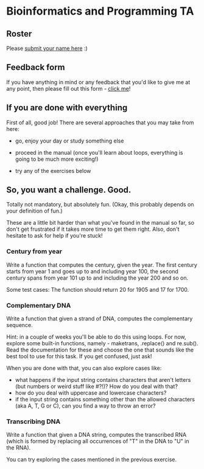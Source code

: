 # Bioinformatics and Programming TA

<h2> Roster </h2>
Please <a href="https://jucirkm.typeform.com/to/Yk9bJI">submit your name here</a> :)

<h2>Feedback form</h2>
If you have anything in mind or any feedback that you'd like to give me at any point, then please fill out this form - <a href="https://jucirkm.typeform.com/to/WHT5Dm">click me</a>!

<h2>If you are done with everything</h2>
First of all, good job! There are several approaches that you may take from here: 

- go, enjoy your day or study something else

- proceed in the manual (once you'll learn about loops, everything is going to be much more exciting!)

- try any of the exercises below

<h2>So, you want a challenge. Good.</h2>
Totally not mandatory, but absolutely fun. (Okay, this probably depends on your definition of fun.)

These are a little bit harder than what you've found in the manual so far, so don't get frustrated if it takes more time to get them right. Also, don't hesitate to ask for help if you're stuck!

<h3>Century from year</h3>
Write a function that computes the century, given the year.
The first century starts from year 1 and goes up to and including year 100, the second century spans from year 101 up to and including the year 200 and so on.

Some test cases:
The function should return 20 for 1905 and 17 for 1700.

<h3>Complementary DNA</h3>
Write a function that given a strand of DNA, computes the complementary sequence.

Hint: in a couple of weeks you'll be able to do this using loops. For now, explore some built-in functions, namely - maketrans, .replace() and re.sub(). Read the documentation for these and choose the one that sounds like the best tool to use for this task. If you get confused, just ask!

When you are done with that, you can also explore cases like:
- what happens if the input string contains characters that aren't letters (but numbers or weird stuff like #?!)? How do you deal with that?
- how do you deal with uppercase and lowercase characters?
- if the input string contains something other than the allowed characters (aka A, T, G or C), can you find a way to throw an error? 

<h3>Transcribing DNA</h3>
Write a function that given a DNA string, computes the transcribed RNA (which is formed by replacing all occurrences of "T" in the DNA to "U" in the RNA).

You can try exploring the cases mentioned in the previous exercise.





